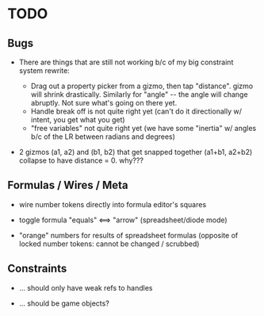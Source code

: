 TODO
====

Bugs
----

* There are things that are still not working b/c of my big constraint system rewrite:
  * Drag out a property picker from a gizmo, then tap "distance". gizmo will shrink drastically.
    Similarly for "angle" -- the angle will change abruptly.
    Not sure what's going on there yet.
  * Handle break off is not quite right yet
    (can't do it directionally w/ intent, you get what you get)
  * "free variables" not quite right yet
    (we have some "inertia" w/ angles b/c of the LR between radians and degrees)

* 2 gizmos (a1, a2) and (b1, b2) that get snapped together (a1+b1, a2+b2)
  collapse to have distance = 0. why???

Formulas / Wires / Meta
-----------------------

* wire number tokens directly into formula editor's squares

* toggle formula "equals" <==> "arrow" (spreadsheet/diode mode)

* "orange" numbers for results of spreadsheet formulas
  (opposite of locked number tokens: cannot be changed / scrubbed)

Constraints
-----------

* ... should only have weak refs to handles

* ... should be game objects?
